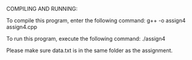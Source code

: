 COMPILING AND RUNNING:

To compile this program, enter the following command:
g++ -o assign4 assign4.cpp

To run this program, execute the following command:
./assign4


Please make sure data.txt is in the same folder as the assignment.